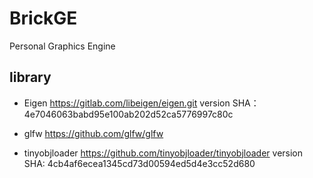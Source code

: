 # BrickGE
Personal Graphics Engine


## library
* Eigen
https://gitlab.com/libeigen/eigen.git
version SHA：4e7046063babd95e100ab202d52ca5776997c80c

* glfw 
https://github.com/glfw/glfw

* tinyobjloader
https://github.com/tinyobjloader/tinyobjloader
version SHA: 4cb4af6ecea1345cd73d00594ed5d4e3cc52d680